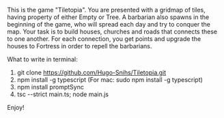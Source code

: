 This is the game "Tiletopia". You are presented with a gridmap of tiles, having property of either Empty or Tree. A barbarian also spawns in the beginning of the game, who will spread each day and try to conquer the map. 
Your task is to build houses, churches and roads that connects these to one another. For each connection, you get points and upgrade the houses to Fortress in order to repell the barbarians.

What to write in terminal:

1. git clone https://github.com/Hugo-Snihs/Tiletopia.git
2. npm install -g typescript (For mac: sudo npm install -g typescript)
3. npm install promptSync
4. tsc --strict main.ts; node main.js

Enjoy!
